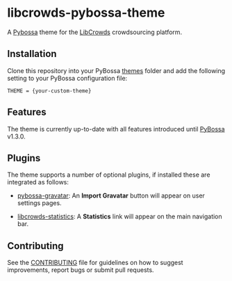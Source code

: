 # libcrowds-pybossa-theme

A [Pybossa](https://github.com/PyBossa/pybossa) theme for the [LibCrowds](http://www.libcrowds.com) crowdsourcing platform.


## Installation

Clone this repository into your PyBossa [themes](https://github.com/PyBossa/pybossa/tree/master/pybossa/themes)
folder and add the following setting to your PyBossa configuration file:

```
THEME = {your-custom-theme}
```

## Features

The theme is currently up-to-date with all features introduced until 
[PyBossa](https://github.com/PyBossa/pybossa) v1.3.0.


## Plugins

The theme supports a number of optional plugins, if installed these are integrated as follows:

* [pybossa-gravatar](https://github.com/alexandermendes/pybossa-gravatar):
An **Import Gravatar** button will appear on user settings pages.

* [libcrowds-statistics](https://github.com/alexandermendes/pybossa-gravatar): 
A **Statistics** link will appear on the main navigation bar.


## Contributing

See the [CONTRIBUTING](CONTRIBUTING.md) file for guidelines on how to suggest improvements, 
report bugs or submit pull requests.